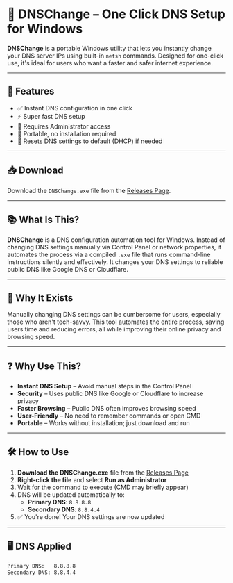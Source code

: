 # 🔧 DNSChange – One Click DNS Setup for Windows

**DNSChange** is a portable Windows utility that lets you instantly change your DNS server IPs using built-in `netsh` commands. Designed for one-click use, it's ideal for users who want a faster and safer internet experience.

---

## 🚀 Features

- ✅ Instant DNS configuration in one click  
- ⚡ Super fast DNS setup  
- 🔐 Requires Administrator access  
- 💼 Portable, no installation required  
- 🔄 Resets DNS settings to default (DHCP) if needed  

---

## 📥 Download

Download the `DNSChange.exe` file from the [Releases Page](https://github.com/shubhamwaghagkmf010/dnschange/releases/download/dnschange/DNSChange.exe).

---

## 📚 What Is This?

**DNSChange** is a DNS configuration automation tool for Windows. Instead of changing DNS settings manually via Control Panel or network properties, it automates the process via a compiled `.exe` file that runs command-line instructions silently and effectively. It changes your DNS settings to reliable public DNS like Google DNS or Cloudflare.

---

## 🎯 Why It Exists

Manually changing DNS settings can be cumbersome for users, especially those who aren't tech-savvy. This tool automates the entire process, saving users time and reducing errors, all while improving their online privacy and browsing speed.

---

## ❓ Why Use This?

- **Instant DNS Setup** – Avoid manual steps in the Control Panel  
- **Security** – Uses public DNS like Google or Cloudflare to increase privacy  
- **Faster Browsing** – Public DNS often improves browsing speed  
- **User-Friendly** – No need to remember commands or open CMD  
- **Portable** – Works without installation; just download and run  

---

## 🛠 How to Use

1. **Download the DNSChange.exe** file from the [Releases Page](https://github.com/shubhamwaghagkmf010/dnschange/releases/download/dnschange/DNSChange.exe)  
2. **Right-click the file** and select **Run as Administrator**  
3. Wait for the command to execute (CMD may briefly appear)  
4. DNS will be updated automatically to:  
   - **Primary DNS**: `8.8.8.8`  
   - **Secondary DNS**: `8.8.4.4`  
5. ✅ You're done! Your DNS settings are now updated  

---

## 🖥 DNS Applied

```txt
Primary DNS:   8.8.8.8
Secondary DNS: 8.8.4.4
